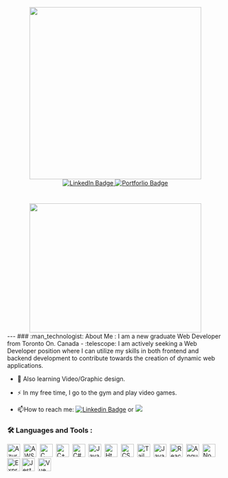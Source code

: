 
<div id="header" align="center">
  <img src="https://github.com/git-illite/illite/assets/71469298/479e1dbf-a294-44d1-b72e-0c8569e799b7" width="400"/>
</div>
<div id="badges" align="center">
   <a href="https://www.linkedin.com/in/abdallah-aden-54987a75/">
  <img src="https://img.shields.io/badge/LinkedIn-blue?style=for-the-badge&logo=linkedin&logoColor=white" alt="LinkedIn Badge"/>
   </a>
   <a href="https://aadenportfolio.netlify.app/">
  <img src="https://img.shields.io/badge/Portfolio-48bb78?style=for-the-badge&logo=portfolio&logoColor=white" alt="Portforlio Badge"/>
   </a>
</div>

<div align="center">
<img src="https://komarev.com/ghpvc/?username=your-github-username&style=flat-square&color=blue" alt=""/>
</div>

<h1 align="center"></h1>
<div align="center">
  <img src="https://github.com/git-illite/illite/assets/71469298/0e883250-1fbf-4b45-97e5-0431fe9c35ad" width="400" height="300"/>
</div>
---
### :man_technologist: About Me :
I am a new graduate Web Developer from Toronto On. Canada
- :telescope: I am actively seeking a Web Developer position where I can utilize my skills in both frontend and backend development to contribute towards the creation of dynamic web applications.

- :seedling: Also learning Video/Graphic design.

- :zap: In my free time, I go to the gym and play video games.

- :mailbox:How to reach me: [![Linkedin Badge](https://img.shields.io/badge/-Linkedin-blue?style=flat&logo=Linkedin&logoColor=white)](https://www.linkedin.com/in/abdallah-aden-54987a75/) or <a href="mailto:abdallah.aden@gmail.com"><img src="https://img.shields.io/badge/Gmail-D14836?style=for-the-badge&logo=gmail&logoColor=white"/>
</a>

### :hammer_and_wrench: Languages and Tools :
<img src="https://cdn.jsdelivr.net/gh/devicons/devicon/icons/azure/azure-original.svg" title="Azure" alt="Azure" width="30" height="30"/>&nbsp;
<img src="https://cdn.jsdelivr.net/gh/devicons/devicon/icons/amazonwebservices/amazonwebservices-plain-wordmark.svg" title="AWS" alt="AWS" width="30" height="30"/>&nbsp;
<img src="https://cdn.jsdelivr.net/gh/devicons/devicon/icons/c/c-plain.svg" title="C" alt="C" width="30" height="30"/>&nbsp;
<img src="https://cdn.jsdelivr.net/gh/devicons/devicon/icons/cplusplus/cplusplus-plain.svg" title="C++" alt="C++" width="30" height="30"/>&nbsp;
<img src="https://cdn.jsdelivr.net/gh/devicons/devicon/icons/csharp/csharp-plain.svg" title="C#" alt="C#" width="30" height="30"/>&nbsp;
<img src="https://cdn.jsdelivr.net/gh/devicons/devicon/icons/javascript/javascript-plain.svg" title="Javascript" alt="Javascript" width="30" height="30"/>&nbsp;
<img src="https://cdn.jsdelivr.net/gh/devicons/devicon/icons/html5/html5-plain-wordmark.svg" title="Html" alt="Html" width="30" height="30"/>&nbsp;
<img src="https://cdn.jsdelivr.net/gh/devicons/devicon/icons/css3/css3-plain-wordmark.svg" title="CSS" alt="CSS" width="30" height="30"/>&nbsp;
<img src="https://cdn.jsdelivr.net/gh/devicons/devicon/icons/tailwindcss/tailwindcss-plain.svg" title="Tailwind" alt="Tailwind" width="30" height="30"/>&nbsp;
<img src="https://cdn.jsdelivr.net/gh/devicons/devicon/icons/java/java-original-wordmark.svg" title="Java" alt="Java" width="30" height="30"/>&nbsp;
<img src="https://cdn.jsdelivr.net/gh/devicons/devicon/icons/react/react-original-wordmark.svg" title="React" alt="React" width="30" height="30"/>&nbsp;
<img src="https://cdn.jsdelivr.net/gh/devicons/devicon/icons/angularjs/angularjs-plain.svg" title="Angular" alt="Angular" width="30" height="30"/>&nbsp;
<img src="https://cdn.jsdelivr.net/gh/devicons/devicon/icons/nodejs/nodejs-plain.svg" title="NodeJS" alt="NodeJS" width="30" height="30"/>&nbsp;
<img src="https://github.com/git-illite/illite/assets/71469298/83170bd6-ef0b-4405-9332-583138156863" title="Express" alt="Express" width="30" height="30"/>
<img src="https://cdn.jsdelivr.net/gh/devicons/devicon/icons/jest/jest-plain.svg" title="Jest" alt="Jest" width="30" height="30"/>&nbsp;
<img src="https://cdn.jsdelivr.net/gh/devicons/devicon/icons/vuejs/vuejs-original-wordmark.svg" title="Vue" alt="Vue" width="30" height="30"/>&nbsp;



